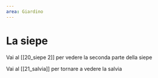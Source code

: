 ```yaml
---
area: Giardino
---
```

# La siepe

Vai al [[20_siepe 2]] per vedere la seconda parte della siepe

Vai al [[21_salvia]] per tornare a vedere la salvia
